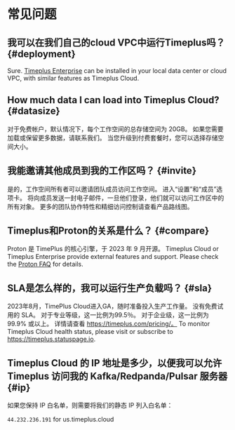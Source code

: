 # 常见问题

## 我可以在我们自己的cloud VPC中运行Timeplus吗？ {#deployment}

Sure. [Timeplus Enterprise](timeplus-enterprise) can be installed in your local data center or cloud VPC, with similar features as Timeplus Cloud.

## How much data I can load into Timeplus Cloud? {#datasize}

对于免费帐户，默认情况下，每个工作空间的总存储空间为 20GB。 如果您需要加载或保留更多数据，请联系我们。 当您升级到付费套餐时，您可以选择存储空间大小。

## 我能邀请其他成员到我的工作区吗？ {#invite}

是的，工作空间所有者可以邀请团队成员访问工作空间。 进入“设置”和“成员”选项卡。 将向成员发送一封电子邮件，一旦他们登录，他们就可以访问工作区中的所有对象。 更多的团队协作特性和精细访问控制请查看产品路线图。

## Timeplus和Proton的关系是什么？ {#compare}

Proton 是 TimePlus 的核心引擎，于 2023 年 9 月开源。 Timeplus Cloud or Timeplus Enterprise provide external features and support. Please check the [Proton FAQ](proton-faq) for details.

## SLA是怎么样的，我可以运行生产负载吗？ {#sla}

2023年8月，TimePlus Cloud进入GA，随时准备投入生产工作量。 没有免费试用的 SLA。 对于专业等级，这一比例为99.5％。 对于企业级，这一比例为 99.9% 或以上。 详情请查看 https://timeplus.com/pricing/。 To monitor Timeplus Cloud health status, please visit or subscribe to https://timeplus.statuspage.io.

## Timeplus Cloud 的 IP 地址是多少，以便我可以允许 Timeplus 访问我的 Kafka/Redpanda/Pulsar 服务器 {#ip}

如果您保持 IP 白名单，则需要将我们的静态 IP 列入白名单：

`44.232.236.191` for us.timeplus.cloud
